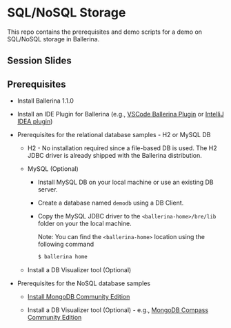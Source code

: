  # SQL/NoSQL Storage
 
 This repo contains the prerequisites and demo scripts for a demo on SQL/NoSQL storage in Ballerina.
 
 ## Session Slides
 
 
 
 ## Prerequisites
 
 * Install Ballerina 1.1.0
 * Install an IDE Plugin for Ballerina (e.g., [VSCode Ballerina Plugin](https://marketplace.visualstudio.com/items?itemName=ballerina.ballerina) or [IntelliJ IDEA plugin](https://plugins.jetbrains.com/plugin/9520-ballerina))

 * Prerequisites for the relational database samples - H2 or MySQL DB
    * H2 - No installation required since a file-based DB is used. The H2 JDBC driver is already shipped with the Ballerina distribution. 

    * MySQL (Optional) 
        * Install MySQL DB on your local machine or use an existing DB server.
        * Create a database named `demodb` using a DB Client.
        * Copy the MySQL JDBC driver to the `<ballerina-home>/bre/lib` folder on your the local machine. 
          
          Note: You can find the `<ballerina-home>` location using the  following command
            ```cmd
            $ ballerina home
            ```
    * Install a DB Visualizer tool (Optional)

 * Prerequisites for the NoSQL database samples
    * [Install MongoDB Community Edition](https://docs.mongodb.com/manual/installation/#mongodb-community-edition-installation-tutorials)
    
    * Install a DB Visualizer tool (Optional) - e.g., [MongoDB Compass Community Edition](https://www.mongodb.com/download-center/compass)

